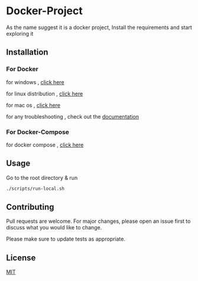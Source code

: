 # Docker-Project

As the name suggest it is a docker project, Install the requirements and start exploring it

## Installation
### For Docker

  for windows , [click here](https://docs.docker.com/docker-for-windows/install/)

  for linux distribution , [click here](https://runnable.com/docker/install-docker-on-linux)

  for mac os , [click here](https://docs.docker.com/docker-for-mac/install/)

for any troubleshooting , check out the [documentation](https://docs.docker.com/get-docker/)

### For Docker-Compose
  for docker compose , [click here](https://docs.docker.com/compose/install/)




## Usage
Go to the root directory & run 
```bash
./scripts/run-local.sh
```

## Contributing
Pull requests are welcome. For major changes, please open an issue first to discuss what you would like to change.

Please make sure to update tests as appropriate.

## License
[MIT](https://choosealicense.com/licenses/mit/)
